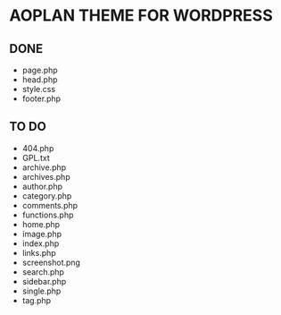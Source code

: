 AOPLAN THEME FOR WORDPRESS
======

DONE
-------
- page.php
- head.php
- style.css	
- footer.php

TO DO
-------
- 404.php
- GPL.txt	
- archive.php
- archives.php
- author.php
- category.php
- comments.php
- functions.php
- home.php
- image.php
- index.php
- links.php
- screenshot.png	
- search.php
- sidebar.php
- single.php
- tag.php